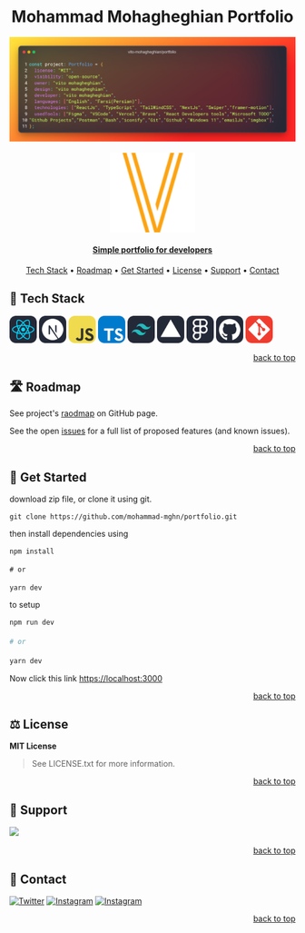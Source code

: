 <h1 align="center" id="header">
  Mohammad Mohagheghian Portfolio
</h1>

<a href="https://vito-dev.ir">
<img src="banner.png" alt="A community for people interested in participating in programming events">
</a>

<div align="center">
<br/>
<a href="https://vito-dev.ir">
<img src="public/v-icon.svg" alt="Logo" width="150" height="140">
</a>
<h4 align="center"><strong><a href="https://vito-dev.ir">Simple portfolio for developers<a/></strong></h4>
<p align="center">
  <a href="#tech-stack">Tech Stack</a> •
  <a href="#roadmap">Roadmap</a> •
  <a href="#get-started">Get Started</a> •
  <a href="#license">License</a> •
  <a href="#support">Support</a> •
  <a href="#contact">Contact</a>
</p>
</div>

<h2 id="tech-stack">
🤖 Tech Stack
</h2>
<p>
<img src="https://github.com/tandpfun/skill-icons/blob/main/icons/React-Dark.svg" width="48" title="React.Js">  <img src="https://github.com/tandpfun/skill-icons/blob/main/icons/NextJS-Dark.svg" width="48" title="Next.Js">   <img src="https://github.com/tandpfun/skill-icons/blob/main/icons/JavaScript.svg" width="48"  title="Javascript">   <img src="https://github.com/tandpfun/skill-icons/blob/main/icons/TypeScript.svg" width="48" title="TypeScript">   <img src="https://github.com/tandpfun/skill-icons/blob/main/icons/TailwindCSS-Dark.svg" width="48" title="TailWindCss">   <img src="https://github.com/tandpfun/skill-icons/blob/main/icons/Vercel-Dark.svg" width="48"  title="Vercel">  <img src="https://github.com/tandpfun/skill-icons/blob/main/icons/Figma-Dark.svg" width="48"  title="Figma">   <img src="https://github.com/tandpfun/skill-icons/blob/main/icons/Github-Dark.svg" width="48" title="Github">  <img src="https://github.com/tandpfun/skill-icons/blob/main/icons/Git.svg" width="48" title="Git">
</p>

<p align="right"><a href="#header">back to top</a></p>

<h2 id="roadmap">
🛣️ Roadmap
</h2>

See project's [raodmap](https://github.com/users/mohammad-mghn/projects/1) on GitHub page.

See the open [issues](https://github.com/mohammad-mghn/portfolio/issues) for a full list of proposed features (and known issues).

<p align="right"><a href="#header">back to top</a></p>

<h2 id="get-started">
🤖 Get Started
</h2>

download zip file, or clone it using git.

```
git clone https://github.com/mohammad-mghn/portfolio.git
```

then install dependencies using

```
npm install

# or

yarn dev
```

to setup

```bash
npm run dev

# or

yarn dev
```

Now click this link [https://localhost:3000](https://localhost:3000)

<p align="right"><a href="#header">back to top</a></p>

<h2 id="license">
⚖️ License
</h2>

<b>MIT License</b>

> See LICENSE.txt for more information.

<p align="right"><a href="#header">back to top</a></p>

<h2 id="support">
💸 Support
</h2>

<a href="https://www.coffeebede.com/vitomohagheghian">
<img src="https://img.shields.io/badge/buy_us_a_coffee-ff8a30?&style=for-the-badge&logo=buy-me-a-coffee&logoColor=white" />
</a>

<p align="right"><a href="#header">back to top</a></p>

<h2 id="contact">
🦜 Contact
</h2>

<a href="https://twitter.com/mohammadmghn" target="_blank"><img alt="Twitter" src="https://img.shields.io/badge/twitter-ffe03a.svg?&style=for-the-badge&logo=twitter&logoColor=white" /></a> <a href="https://www.instagram.com/vito.mohagheghian/" target="_blank"><img alt="Instagram" src="https://img.shields.io/badge/Instargam-ff8a30?&style=for-the-badge&logo=instagram&logoColor=white" /></a> <a href="mailto:vito.mohagheghian@gmail.com" target="_blank"><img alt="Instagram" src="https://img.shields.io/badge/Email-fe2424?&style=for-the-badge&logo=gmail&logoColor=white" /></a>

<p align="right"><a href="#header">back to top</a></p>
